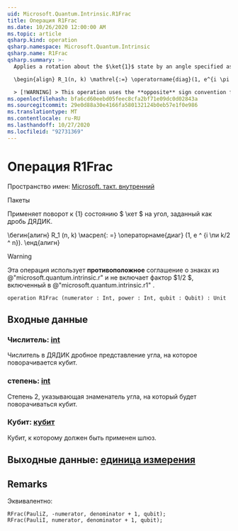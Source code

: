 ```yaml
---
uid: Microsoft.Quantum.Intrinsic.R1Frac
title: Операция R1Frac
ms.date: 10/26/2020 12:00:00 AM
ms.topic: article
qsharp.kind: operation
qsharp.namespace: Microsoft.Quantum.Intrinsic
qsharp.name: R1Frac
qsharp.summary: >-
  Applies a rotation about the $\ket{1}$ state by an angle specified as a dyadic fraction.

  \begin{align} R_1(n, k) \mathrel{:=} \operatorname{diag}(1, e^{i \pi k / 2^n}). \end{align}

  > [!WARNING] > This operation uses the **opposite** sign convention from > @"microsoft.quantum.intrinsic.r", and does not include the > factor of $1/ 2$ included by @"microsoft.quantum.intrinsic.r1".
ms.openlocfilehash: bfa6cd60eebd05feec8cfa2bf71e09dc0d02843a
ms.sourcegitcommit: 29e0d88a30e4166fa580132124b0eb57e1f0e986
ms.translationtype: MT
ms.contentlocale: ru-RU
ms.lasthandoff: 10/27/2020
ms.locfileid: "92731369"
---
```

# <a name="r1frac-operation"></a>Операция R1Frac

Пространство имен: [Microsoft. такт. внутренний](xref:Microsoft.Quantum.Intrinsic)

Пакеты [](https://nuget.org/packages/)


Применяет поворот к {1} состоянию $ \кет $ на угол, заданный как дробь ДЯДИК.

\бегин{алигн} R_1 (n, k) \масрел{: =} \операторнаме{диаг} (1, e ^ {i \пи k/2 ^ n}).
\енд{алигн}

> [!WARNING]
> Эта операция использует **противоположное** соглашение о знаках из @"microsoft.quantum.intrinsic.r" и не включает фактор $1/2 $, включенный в @"microsoft.quantum.intrinsic.r1" .

```qsharp
operation R1Frac (numerator : Int, power : Int, qubit : Qubit) : Unit
```


## <a name="input"></a>Входные данные

### <a name="numerator--int"></a>Числитель: [int](xref:microsoft.quantum.lang-ref.int)

Числитель в ДЯДИК дробное представление угла, на которое поворачивается кубит.


### <a name="power--int"></a>степень: [int](xref:microsoft.quantum.lang-ref.int)

Степень 2, указывающая знаменатель угла, на который будет поворачиваться кубит.


### <a name="qubit--qubit"></a>Кубит: [кубит](xref:microsoft.quantum.lang-ref.qubit)

Кубит, к которому должен быть применен шлюз.



## <a name="output--unit"></a>Выходные данные: [единица измерения](xref:microsoft.quantum.lang-ref.unit)



## <a name="remarks"></a>Remarks

Эквивалентно:

```qsharp
RFrac(PauliZ, -numerator, denominator + 1, qubit);
RFrac(PauliI, numerator, denominator + 1, qubit);
```